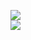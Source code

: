 [![](https://img.shields.io/badge/Made%20With-Github%20Spray-lightgrey.svg?style=for-the-badge&logo=github)](https://github.com/Annihil/github-spray#214)  
[![](https://i.imgur.com/2DrTn0Z.gif)](https://github.com/Annihil/github-spray)